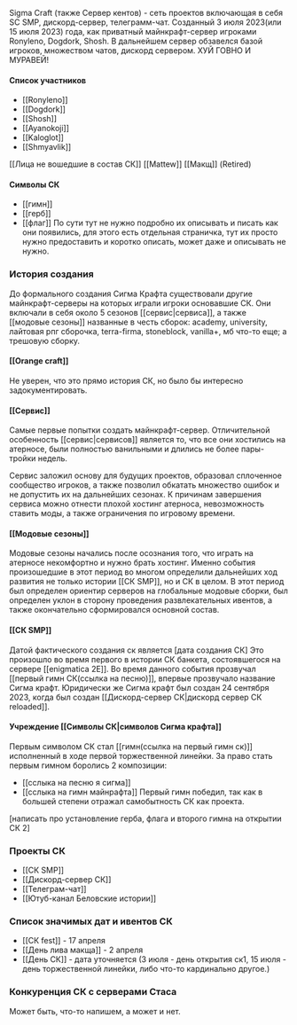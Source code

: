 Sigma Craft (также Сервер кентов) - сеть проектов включающая в себя SC SMP, дискорд-сервер, телеграмм-чат. Созданный 3 июля 2023(или 15 июля 2023) года, как приватный майнкрафт-сервер игроками Ronyleno, Dogdork, Shosh. В дальнейшем сервер обзавелся базой игроков, множеством чатов, дискорд сервером. 
ХУЙ ГОВНО И МУРАВЕЙ!
#### Список участников
* [[Ronyleno]]
* [[Dogdork]]
* [[Shosh]]
* [[Ayanokoji]]
* [[Kaloglot]]
* [[Shmyavlik]]
  

[[Лица не вошедшие в состав СК]]
[[Mattew]]
[[Макщ]] (Retired)
#### Символы СК
* [[гимн]]
* [[герб]]
* [[флаг]]
По сути тут не нужно подробно их описывать и писать как они появились, для этого есть отдельная страничка, тут их просто нужно предоставить и коротко описать, может даже и описывать не нужно.
### История создания
До формального создания Сигма Крафта существовали другие майнкрафт-серверы на которых играли игроки основавшие СК. Они включали в себя около 5 сезонов [[сервис|сервиса]], а также [[модовые сезоны]] названные в честь сборок: academy, university, лайтовая рпг сборочка, terra-firma, stoneblock, vanilla+, мб что-то еще; а трешовую сборку.

#### [[Orange craft]]
Не уверен, что это прямо история СК, но было бы интересно задокументировать.
#### [[Сервис]]
Самые первые попытки создать майнкрафт-сервер. Отличительной особенность [[сервис|сервисов]] является то, что все они хостились на атерносе, были полностью ванильными и длились не более пары-тройки недель.

Сервис заложил основу для будущих проектов, образовал сплоченное сообщество игроков, а также позволил обкатать множество ошибок и не допустить их на дальнейших сезонах. К причинам завершения сервиса можно отнести плохой хостинг атерноса, невозможность ставить моды, а также ограничения по игровому времени.
#### [[Модовые сезоны]]
Модовые сезоны начались после осознания того, что играть на атерносе некомфортно и нужно брать хостинг. Именно события произошедшие в этот период во многом определили дальнейших ход развития не только истории [[СК SMP]], но и СК в целом. 
В этот период был определен ориентир серверов на глобальные модовые сборки, был определен уклон в сторону проведения развлекательных ивентов, а также окончательно сформировался основной состав.

#### [[СК SMP]]
Датой фактического создания ск является [дата создания СК] Это произошло во время первого в истории СК банкета, состоявшегося на сервере [[enigmatica 2E]]. Во время данного события прозвучал [[первый гимн СК(ссылка на песню)]], впервые прозвучало название Сигма крафт. Юридически же Сигма крафт был создан 24 сентября 2023, когда был создан [[Дискорд-сервер СК|дискорд сервер СК reloaded]].

#### Учреждение [[Символы СК|символов Сигма крафта]]
Первым символом СК стал [[гимн(ссылка на первый гимн ск)]] исполненный в ходе первой торжественной линейки.
За право стать первым гимном боролись 2 композиции:
* [[сслыка на песню я сигма]]
* [[сслыка на гимн майнрафта]]
Первый гимн победил, так как в большей степени отражал самобытность СК как проекта.

[написать про установление герба, флага и второго гимна на открытии СК 2]

### Проекты СК
* [[СК SMP]]
* [[Дискорд-сервер СК]]
* [[Телеграм-чат]]
* [[Ютуб-канал Беловские истории]]

### Список значимых дат и ивентов СК
- [[СК fest]] - 17 апреля
- [[День лива макща]] - 2 апреля
- [[День СК]] - дата уточняется (3 июля - день открытия ск1, 15 июля - день торжественной линейки, либо что-то кардинально другое.)
### Конкуренция СК с серверами Стаса
Может быть, что-то напишем, а может и нет.